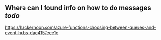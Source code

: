 ## Where can I found info on how to do messages *todo*

https://hackernoon.com/azure-functions-choosing-between-queues-and-event-hubs-dac4157eee1c

